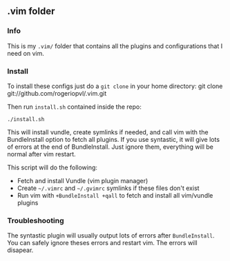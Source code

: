 ## .vim folder
### Info

This is my `.vim/` folder that contains all the plugins and configurations that I need on vim.

### Install

To install these configs just do a `git clone` in your home directory:
	git clone git://github.com/rogeriopvl/.vim.git

Then run `install.sh` contained inside the repo:

    ./install.sh

This will install vundle, create symlinks if needed,  and call vim with the BundleInstall option to fetch all plugins. If you use syntastic, it will give lots of errors at the end of BundleInstall. Just ignore them, everything will be normal after vim restart.

This script will do the following:

- Fetch and install Vundle (vim plugin manager)
- Create `~/.vimrc` and `~/.gvimrc` symlinks if these files don't exist
- Run vim with `+BundleInstall +qall` to fetch and install all vim/vundle plugins

### Troubleshooting

The syntastic plugin will usually output lots of errors after `BundleInstall`. You can safely ignore theses errors and restart vim. The errors will disapear.
